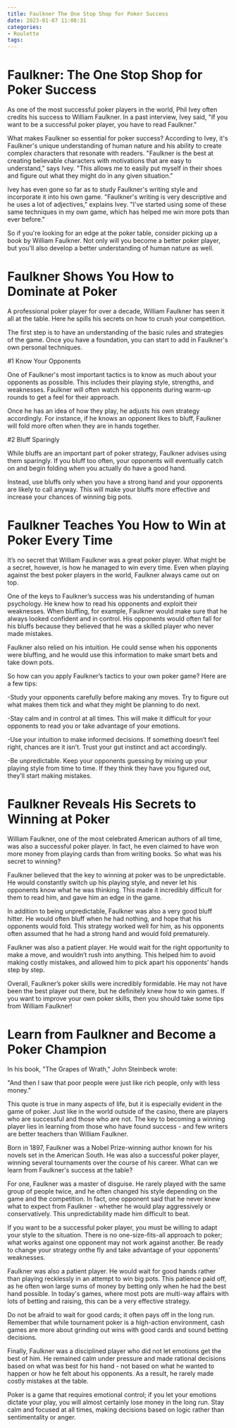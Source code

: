 ```yaml
---
title: Faulkner The One Stop Shop for Poker Success
date: 2023-01-07 11:08:31
categories:
- Roulette
tags:
---
```



#  Faulkner: The One Stop Shop for Poker Success

As one of the most successful poker players in the world, Phil Ivey often credits his success to William Faulkner. In a past interview, Ivey said, "If you want to be a successful poker player, you have to read Faulkner."

What makes Faulkner so essential for poker success? According to Ivey, it's Faulkner's unique understanding of human nature and his ability to create complex characters that resonate with readers. "Faulkner is the best at creating believable characters with motivations that are easy to understand," says Ivey. "This allows me to easily put myself in their shoes and figure out what they might do in any given situation."

Ivey has even gone so far as to study Faulkner's writing style and incorporate it into his own game. "Faulkner's writing is very descriptive and he uses a lot of adjectives," explains Ivey. "I've started using some of these same techniques in my own game, which has helped me win more pots than ever before."

So if you're looking for an edge at the poker table, consider picking up a book by William Faulkner. Not only will you become a better poker player, but you'll also develop a better understanding of human nature as well.

#  Faulkner Shows You How to Dominate at Poker

A professional poker player for over a decade, William Faulkner has seen it all at the table. Here he spills his secrets on how to crush your competition.

The first step is to have an understanding of the basic rules and strategies of the game. Once you have a foundation, you can start to add in Faulkner's own personal techniques.

#1 Know Your Opponents

One of Faulkner's most important tactics is to know as much about your opponents as possible. This includes their playing style, strengths, and weaknesses. Faulkner will often watch his opponents during warm-up rounds to get a feel for their approach.

Once he has an idea of how they play, he adjusts his own strategy accordingly. For instance, if he knows an opponent likes to bluff, Faulkner will fold more often when they are in hands together.

#2 Bluff Sparingly

While bluffs are an important part of poker strategy, Faulkner advises using them sparingly. If you bluff too often, your opponents will eventually catch on and begin folding when you actually do have a good hand.

Instead, use bluffs only when you have a strong hand and your opponents are likely to call anyway. This will make your bluffs more effective and increase your chances of winning big pots.

#  Faulkner Teaches You How to Win at Poker Every Time

It’s no secret that William Faulkner was a great poker player. What might be a secret, however, is how he managed to win every time. Even when playing against the best poker players in the world, Faulkner always came out on top.

One of the keys to Faulkner’s success was his understanding of human psychology. He knew how to read his opponents and exploit their weaknesses. When bluffing, for example, Faulkner would make sure that he always looked confident and in control. His opponents would often fall for his bluffs because they believed that he was a skilled player who never made mistakes.

Faulkner also relied on his intuition. He could sense when his opponents were bluffing, and he would use this information to make smart bets and take down pots.

So how can you apply Faulkner’s tactics to your own poker game? Here are a few tips:

-Study your opponents carefully before making any moves. Try to figure out what makes them tick and what they might be planning to do next.

-Stay calm and in control at all times. This will make it difficult for your opponents to read you or take advantage of your emotions.

-Use your intuition to make informed decisions. If something doesn’t feel right, chances are it isn’t. Trust your gut instinct and act accordingly.

-Be unpredictable. Keep your opponents guessing by mixing up your playing style from time to time. If they think they have you figured out, they’ll start making mistakes.

#  Faulkner Reveals His Secrets to Winning at Poker

William Faulkner, one of the most celebrated American authors of all time, was also a successful poker player. In fact, he even claimed to have won more money from playing cards than from writing books. So what was his secret to winning?

Faulkner believed that the key to winning at poker was to be unpredictable. He would constantly switch up his playing style, and never let his opponents know what he was thinking. This made it incredibly difficult for them to read him, and gave him an edge in the game.

In addition to being unpredictable, Faulkner was also a very good bluff hitter. He would often bluff when he had nothing, and hope that his opponents would fold. This strategy worked well for him, as his opponents often assumed that he had a strong hand and would fold prematurely.

Faulkner was also a patient player. He would wait for the right opportunity to make a move, and wouldn’t rush into anything. This helped him to avoid making costly mistakes, and allowed him to pick apart his opponents’ hands step by step.

Overall, Faulkner’s poker skills were incredibly formidable. He may not have been the best player out there, but he definitely knew how to win games. If you want to improve your own poker skills, then you should take some tips from William Faulkner!

#  Learn from Faulkner and Become a Poker Champion

In his book, "The Grapes of Wrath," John Steinbeck wrote:

"And then I saw that poor people were just like rich people, only with less money."

This quote is true in many aspects of life, but it is especially evident in the game of poker. Just like in the world outside of the casino, there are players who are successful and those who are not. The key to becoming a winning player lies in learning from those who have found success - and few writers are better teachers than William Faulkner.

Born in 1897, Faulkner was a Nobel Prize-winning author known for his novels set in the American South. He was also a successful poker player, winning several tournaments over the course of his career. What can we learn from Faulkner's success at the table?

For one, Faulkner was a master of disguise. He rarely played with the same group of people twice, and he often changed his style depending on the game and the competition. In fact, one opponent said that he never knew what to expect from Faulkner - whether he would play aggressively or conservatively. This unpredictability made him difficult to beat.

If you want to be a successful poker player, you must be willing to adapt your style to the situation. There is no one-size-fits-all approach to poker; what works against one opponent may not work against another. Be ready to change your strategy onthe fly and take advantage of your opponents' weaknesses.

Faulkner was also a patient player. He would wait for good hands rather than playing recklessly in an attempt to win big pots. This patience paid off, as he often won large sums of money by betting only when he had the best hand possible. In today's games, where most pots are multi-way affairs with lots of betting and raising, this can be a very effective strategy.

Do not be afraid to wait for good cards; it often pays off in the long run. Remember that while tournament poker is a high-action environment, cash games are more about grinding out wins with good cards and sound betting decisions.

Finally, Faulkner was a disciplined player who did not let emotions get the best of him. He remained calm under pressure and made rational decisions based on what was best for his hand - not based on what he wanted to happen or how he felt about his opponents. As a result, he rarely made costly mistakes at the table.

Poker is a game that requires emotional control; if you let your emotions dictate your play, you will almost certainly lose money in the long run. Stay calm and focused at all times, making decisions based on logic rather than sentimentality or anger.